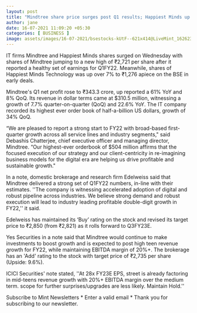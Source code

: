 ```yaml
---
layout: post
title: "Mindtree share price surges post Q1 results; Happiest Minds up over 7%"
author: jane 
date: 16-07-2021 11:09:20 +05:30 
categories: [ BUSINESS ] 
image: assets/images/16-07-2021/bsestocks-kUtF--621x414@LiveMint_1626238204812.jpg
---
```

IT firms Mindtree and Happiest Minds shares surged on Wednesday with shares of Mindtree jumping to a new high of ₹2,721 per share after it reported a healthy set of earnings for Q1FY22. Meanwhile, shares of Happiest Minds Technology was up over 7% to ₹1,276 apiece on the BSE in early deals.

Mindtree's Q1 net profit rose to ₹343.3 crore, up reported a 61% YoY and 8% QoQ. Its revenue in dollar terms came at $310.5 million, witnessing a growth of 7.7% quarter-on-quarter (QoQ) and 22.6% YoY. The IT company recorded its highest ever order book of half-a-billion US dollars, growth of 34% QoQ.

“We are pleased to report a strong start to FY22 with broad-based first-quarter growth across all service lines and industry segments," said Debashis Chatterjee, chief executive officer and managing director, Mindtree. “Our highest-ever orderbook of $504 million affirms that the focused execution of our strategy and our client-centricity in re-imagining business models for the digital era are helping us drive profitable and sustainable growth."

In a note, domestic brokerage and research firm Edelweiss said that Mindtree delivered a strong set of Q1FY22 numbers, in-line with their estimates. ''The company is witnessing accelerated adoption of digital and robust pipeline across industries. We believe strong demand and robust execution will lead to industry leading profitable double-digit growth in FY22,'' it said.

Edelweiss has maintained its ‘Buy’ rating on the stock and revised its target price to ₹2,850 (from ₹2,821) as it rolls forward to Q3FY23E.

Yes Securities in a note said that Mindtree would continue to make investments to boost growth and is expected to post high teen revenue growth for FY22, while maintaining EBITDA margin of 20%+. The brokerage has an 'Add' rating to the stock with target price of ₹2,735 per share (Upside: 9.6%).

ICICI Securities' note stated, ''At 28x FY23E EPS, street is already factoring in mid-teens revenue growth with 20%+ EBITDA margin over the medium term. scope for further surprises/upgrades are less likely. Maintain Hold.''

Subscribe to Mint Newsletters * Enter a valid email * Thank you for subscribing to our newsletter.